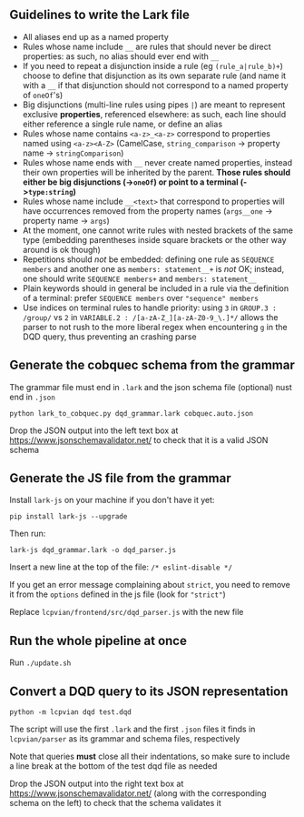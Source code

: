 ## Guidelines to write the Lark file

 - All aliases end up as a named property
 - Rules whose name include `__` are rules that should never be direct properties: as such, no alias should ever end with `__`
 - If you need to repeat a disjunction inside a rule (eg `(rule_a|rule_b)+`) choose to define that disjunction as its own separate rule (and name it with a `__` if that disjunction should not correspond to a named property of `oneOf`'s)
 - Big disjunctions (multi-line rules using pipes `|`) are meant to represent exclusive **properties**, referenced elsewhere: as such, each line should either reference a single rule name, or define an alias
 - Rules whose name contains `<a-z>_<a-z>` correspond to properties named using `<a-z><A-Z>` (CamelCase, `string_comparison` -> property name -> `stringComparison`)
 - Rules whose name ends with `__` never create named properties, instead their own properties will be inherited by the parent. **Those rules should either be big disjunctions (->`oneOf`) or point to a terminal (->`type:string`)**
 - Rules whose name include `__<text>` that correspond to properties will have occurrences removed from the property names (`args__one` -> property name -> `args`)
 - At the moment, one cannot write rules with nested brackets of the same type (embedding parentheses inside square brackets or the other way around is ok though)
 - Repetitions should *not* be embedded: defining one rule as `SEQUENCE members` and another one as `members: statement__+` is *not* OK; instead, one should write `SEQUENCE members+` and `members: statement__`
 - Plain keywords should in general be included in a rule via the definition of a terminal: prefer `SEQUENCE members` over `"sequence" members`
 - Use indices on terminal rules to handle priority: using `3` in `GROUP.3 : /group/` vs `2` in `VARIABLE.2 : /[a-zA-Z_][a-zA-Z0-9_\.]*/` allows the parser to not rush to the more liberal regex when encountering `g` in the DQD query, thus preventing an crashing parse


 ## Generate the cobquec schema from the grammar

The grammar file must end in `.lark` and the json schema file (optional) nust end in `.json`

 `python lark_to_cobquec.py dqd_grammar.lark cobquec.auto.json`

Drop the JSON output into the left text box at https://www.jsonschemavalidator.net/ to check that it is a valid JSON schema

## Generate the JS file from the grammar

Install `lark-js` on your machine if you don't have it yet:

`pip install lark-js --upgrade`

Then run:

`lark-js dqd_grammar.lark -o dqd_parser.js`

Insert a new line at the top of the file: `/* eslint-disable */` 

If you get an error message complaining about `strict`, you need to remove it from the `options` defined in the js file (look for `"strict"`)

Replace `lcpvian/frontend/src/dqd_parser.js` with the new file

## Run the whole pipeline at once

Run `./update.sh`

## Convert a DQD query to its JSON representation

 `python -m lcpvian dqd test.dqd`

The script will use the first `.lark` and the first `.json` files it finds in `lcpvian/parser` as its grammar and schema files, respectively

Note that queries **must** close all their indentations, so make sure to include a line break at the bottom of the test dqd file as needed

Drop the JSON output into the right text box at https://www.jsonschemavalidator.net/ (along with the corresponding schema on the left) to check that the schema validates it
